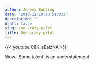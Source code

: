 ```yaml
---
author: Jeremy Bunting
date: "2013-12-10T23:51:03Z"
description: ""
draft: false
slug: one-crazy-pilot
title: One crazy pilot
---
```


{{< youtube 08K_aEajzNA >}}

Wow. 'Some talent' is an understatement.


